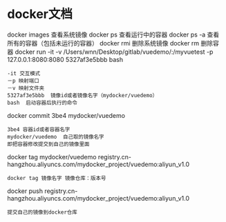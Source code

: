 # docker文档
docker images 查看系统镜像
docker ps 查看运行中的容器
docker ps -a 查看所有的容器（包括未运行的容器）
docker rmi 删除系统镜像
docker rm 删除容器
docker run -it -v /Users/wnn/Desktop/gitlab/vuedemo/:/myvuetest -p 127.0.0.1:8080:8080  5327af3e5bbb bash 
```
-it 交互模式
－p 映射端口
－v 映射文件夹
5327af3e5bbb  镜像id或者镜像名字（mydocker/vuedemo）
bash  启动容器后执行的命令
```
docker commit 3be4 mydocker/vuedemo
```
3be4 容器id或者容器名字
mydocker/vuedemo  自己取的镜像名字
即把容器修改提交到自己的镜像里面
```
docker tag mydocker/vuedemo registry.cn-hangzhou.aliyuncs.com/mydocker_project/vuedemo:aliyun_v1.0
```
docker tag 镜像名字 镜像仓库：版本号
```
docker push registry.cn-hangzhou.aliyuncs.com/mydocker_project/vuedemo:aliyun_v1.0
```
提交自己的镜像到docker仓库
```




